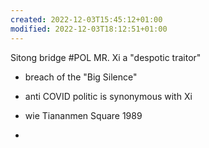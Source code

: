 ```yaml
---
created: 2022-12-03T15:45:12+01:00
modified: 2022-12-03T18:12:51+01:00
---
```


Sitong bridge #POL
MR. Xi a "despotic traitor"

- breach of the "Big Silence"

- anti COVID politic is synonymous with Xi 
- wie Tiananmen Square 1989
-
